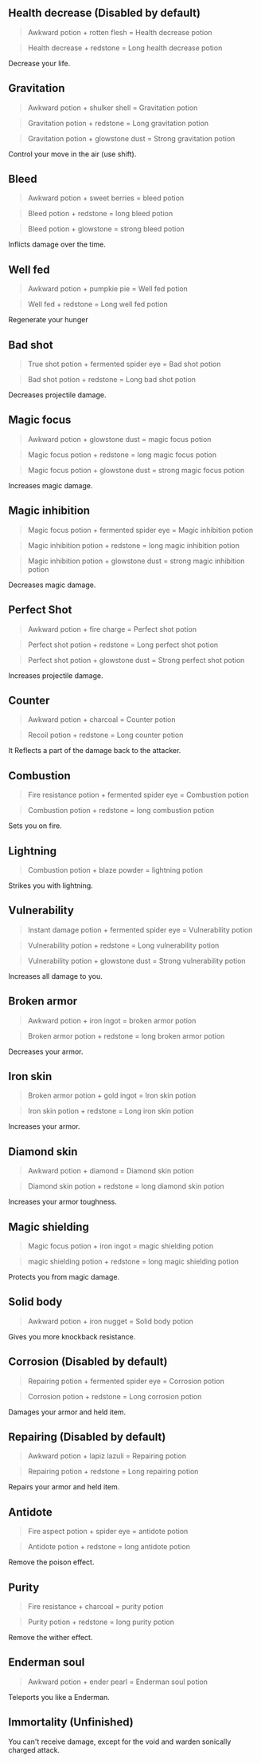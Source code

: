 ## Health decrease (Disabled by default)
> Awkward potion + rotten flesh = Health decrease potion

> Health decrease + redstone = Long health decrease potion

Decrease your life.

## Gravitation
> Awkward potion + shulker shell = Gravitation potion

> Gravitation potion + redstone = Long gravitation potion

> Gravitation potion + glowstone dust = Strong gravitation potion

Control your move in the air (use shift).

## Bleed
> Awkward potion + sweet berries = bleed potion

> Bleed potion + redstone = long bleed potion

> Bleed potion + glowstone = strong bleed potion 

Inflicts damage over the time.

## Well fed
> Awkward potion + pumpkie pie = Well fed potion

> Well fed + redstone = Long well fed potion
 
Regenerate your hunger

## Bad shot
> True shot potion + fermented spider eye = Bad shot potion

> Bad shot potion + redstone = Long bad shot potion
 
Decreases projectile damage.

## Magic focus
> Awkward potion + glowstone dust = magic focus potion

> Magic focus potion + redstone = long magic focus potion

> Magic focus potion + glowstone dust = strong magic focus potion

Increases magic damage.

## Magic inhibition
> Magic focus potion + fermented spider eye = Magic inhibition potion

> Magic inhibition potion + redstone = long magic inhibition potion

> Magic inhibition potion + glowstone dust = strong magic inhibition potion

Decreases magic damage.

## Perfect Shot
> Awkward potion + fire charge = Perfect shot potion

> Perfect shot potion + redstone = Long perfect shot potion

> Perfect shot potion + glowstone dust = Strong perfect shot potion

Increases projectile damage.

## Counter
> Awkward potion + charcoal = Counter potion

> Recoil potion + redstone = Long counter potion

It Reflects a part of the damage back to the attacker.

## Combustion
> Fire resistance potion + fermented spider eye = Combustion potion

> Combustion potion + redstone = long combustion potion
  
Sets you on fire.

## Lightning
> Combustion potion + blaze powder = lightning potion

Strikes you with lightning.

## Vulnerability
> Instant damage potion + fermented spider eye = Vulnerability potion

> Vulnerability potion + redstone = Long vulnerability potion

> Vulnerability potion + glowstone dust = Strong vulnerability potion
 
Increases all damage to you.

## Broken armor
> Awkward potion + iron ingot = broken armor potion

> Broken armor potion + redstone = long broken armor potion

Decreases your armor.

## Iron skin
> Broken armor potion + gold ingot = Iron skin potion

> Iron skin potion + redstone = Long iron skin potion
 
Increases your armor.

## Diamond skin
> Awkward potion + diamond = Diamond skin potion

> Diamond skin potion + redstone = long diamond skin potion

Increases your armor toughness.

## Magic shielding
> Magic focus potion + iron ingot = magic shielding potion

> magic shielding potion + redstone = long magic shielding potion
 
Protects you from magic damage.

## Solid body
> Awkward potion + iron nugget = Solid body potion

Gives you more knockback resistance.

## Corrosion (Disabled by default)
>  Repairing potion + fermented spider eye = Corrosion potion

> Corrosion potion + redstone = Long corrosion potion
 
Damages your armor and held item.

## Repairing (Disabled by default)
> Awkward potion + lapiz lazuli = Repairing potion

> Repairing potion + redstone = Long repairing potion
 
Repairs your armor and held item.

## Antidote
> Fire aspect potion + spider eye = antidote potion

> Antidote potion + redstone = long antidote potion

Remove the poison effect.

## Purity
> Fire resistance + charcoal = purity potion

> Purity potion + redstone = long purity potion
 
Remove the wither effect.

## Enderman soul
> Awkward potion + ender pearl = Enderman soul potion

Teleports you like a Enderman.

## Immortality (Unfinished)

You can't receive damage, except for the void and warden sonically charged attack.
